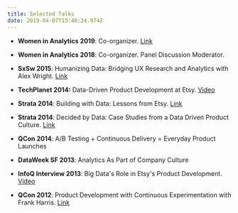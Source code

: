 ```yaml
---
title: Selected Talks
date: 2019-04-07T15:40:24.974Z
---
```

* **Women in Analytics 2019**: Co-organizer. [Link](https://womeninanalytics2019.splashthat.com)

* **Women in Analytics 2018**: Co-organizer. Panel Discussion Moderator.

* **SxSw 2015**: Humanizing Data: Bridging UX Research and Analytics with Alex Wright. [Link](http://schedule.sxsw.com/2015/events/event_IAP33462)

* **TechPlanet 2014:** Data-Driven Product Development at Etsy. [Video](https://www.youtube.com/watch?v=4Ov61a9IqBU)

* **Strata 2014**: Building with Data: Lessons from Etsy. [Link](http://strataconf.com/stratany2014/public/schedule/detail/37266)

* **Strata 2014**: Decided by Data: Case Studies from a Data Driven Product Culture. [Link](http://strataconf.com/stratany2014/public/schedule/detail/36482)

* **QCon 2014**: A/B Testing + Continuous Delivery = Everyday Product Launches

* **DataWeek SF 2013**: Analytics As Part of Company Culture

* **InfoQ Interview 2013**: Big Data's Role in Etsy's Product Development. [Video](https://www.infoq.com/interviews/big-data-etsy-product-development)

* **QCon 2012**: Product Development with Continuous Experimentation with Frank Harris. [Link](http://www.infoq.com/presentations/Etsy-Deployment)
